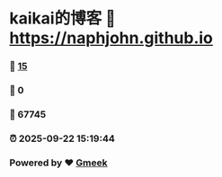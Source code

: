 # kaikai的博客 :link: https://naphjohn.github.io 
### :page_facing_up: [15](https://naphjohn.github.io/tag.html) 
### :speech_balloon: 0 
### :hibiscus: 67745 
### :alarm_clock: 2025-09-22 15:19:44 
### Powered by :heart: [Gmeek](https://github.com/Meekdai/Gmeek)
